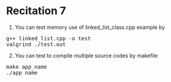 # Recitation 7

1. You can test memory use of linked_list_class.cpp example by

<pre>
g++ linked_list.cpp -o test
valgrind ./test.out
</pre>

2. You can test to compile multiple source codes by makefile

<pre>
make app_name
./app_name
</pre>
